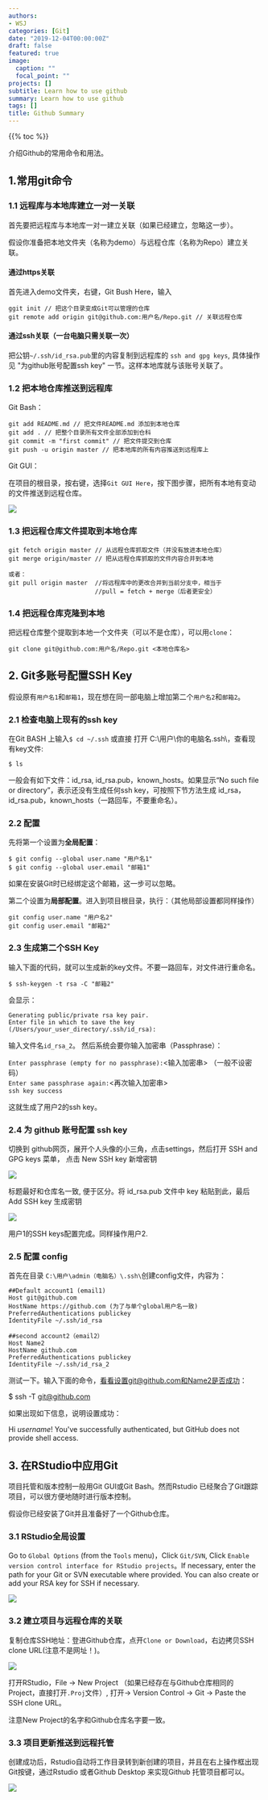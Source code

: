 ```yaml
---
authors:
- WSJ
categories: [Git]
date: "2019-12-04T00:00:00Z"
draft: false
featured: true
image:
  caption: ""
  focal_point: ""
projects: []
subtitle: Learn how to use github
summary: Learn how to use github
tags: []
title: Github Summary
---
```



{{% toc %}}


介绍Github的常用命令和用法。

## 1.常用git命令

### 1.1 远程库与本地库建立一对一关联

首先要把远程库与本地库一对一建立关联（如果已经建立，忽略这一步）。

假设你准备把本地文件夹（名称为demo）与远程仓库（名称为Repo）建立关联。

#### 通过https关联

首先进入demo文件夹，右键，Git Bush Here，输入

```
ggit init // 把这个目录变成Git可以管理的仓库
git remote add origin git@github.com:用户名/Repo.git // 关联远程仓库
```

#### 通过ssh关联（一台电脑只需关联一次）

把公钥`~/.ssh/id_rsa.pub`里的内容复制到远程库的 `ssh and gpg keys`, 具体操作见 "为github账号配置ssh key" 一节。这样本地库就与该账号关联了。

### 1.2 把本地仓库推送到远程库

Git Bash：

```
git add README.md // 把文件README.md 添加到本地仓库
git add . // 把整个目录所有文件全部添加到仓科 
git commit -m "first commit" // 把文件提交到仓库
git push -u origin master // 把本地库的所有内容推送到远程库上　　
```
Git GUI：

在项目的根目录，按右键，选择`Git GUI Here`，按下图步骤，把所有本地有变动的文件推送到远程仓库。

![](./deploy.png)

### 1.3 把远程仓库文件提取到本地仓库

```
git fetch origin master // 从远程仓库抓取文件（并没有放进本地仓库）
git merge origin/master // 把从远程仓库抓取的文件内容合并到本地

或者：  
git pull origin master  //将远程库中的更改合并到当前分支中，相当于
                        //pull = fetch + merge（后者更安全）
```
### 1.4 把远程仓库克隆到本地


把远程仓库整个提取到本地一个文件夹（可以不是仓库），可以用`clone`：

```
git clone git@github.com:用户名/Repo.git <本地仓库名>
```

## 2. Git多账号配置SSH Key

假设原有`用户名1`和`邮箱1`，现在想在同一部电脑上增加第二个`用户名2`和`邮箱2`。

### 2.1 检查电脑上现有的ssh key

在Git BASH 上输入`$ cd ~/.ssh` 或直接 打开 C:\用户\你的电脑名\.ssh\，查看现有key文件:

`$ ls`

一般会有如下文件：id_rsa, id_rsa.pub，known_hosts。如果显示“No such file or directory”，表示还没有生成任何ssh key，可按照下节方法生成 id_rsa，id_rsa.pub，known_hosts（一路回车，不要重命名）。

### 2.2 配置

先将第一个设置为**全局配置**：
```
$ git config --global user.name "用户名1"
$ git config --global user.email "邮箱1"
```
如果在安装Git时已经绑定这个邮箱，这一步可以忽略。

第二个设置为**局部配置**。进入到项目根目录，执行：（其他局部设置都同样操作）

```
git config user.name "用户名2"
git config user.email "邮箱2"
```
### 2.3 生成第二个SSH Key

输入下面的代码，就可以生成新的key文件。不要一路回车，对文件进行重命名。

```
$ ssh-keygen -t rsa -C "邮箱2"
```

会显示：

```
Generating public/private rsa key pair.
Enter file in which to save the key (/Users/your_user_directory/.ssh/id_rsa):
```

输入文件名`id_rsa_2`。 然后系统会要你输入加密串（Passphrase）：

`Enter passphrase (empty for no passphrase):`<输入加密串> （一般不设密码）  
`Enter same passphrase again:`<再次输入加密串>  
`ssh key success`

这就生成了用户2的ssh key。

### 2.4 为 github 账号配置 ssh key

切换到 github网页，展开个人头像的小三角，点击settings，然后打开 SSH and GPG keys 菜单， 点击 New SSH key 新增密钥

![](./sshkey.png)

标题最好和仓库名一致, 便于区分。将 id_rsa.pub 文件中 key 粘贴到此，最后 Add SSH key 生成密钥

![](./sshadd.png)

用户1的SSH keys配置完成。同样操作用户2.

### 2.5 配置 config

首先在目录 `C:\用户\admin（电脑名）\.ssh\`创建config文件，内容为：

```
##Default account1 (email1)
Host git@github.com
HostName https://github.com (为了与单个global用户名一致)
PreferredAuthentications publickey
IdentityFile ~/.ssh/id_rsa
     
##second account2（email2）
Host Name2
HostName github.com
PreferredAuthentications publickey
IdentityFile ~/.ssh/id_rsa_2
```

测试一下。输入下面的命令，看看设置git@github.com和Name2是否成功：

$ ssh -T git@github.com

如果出现如下信息，说明设置成功：

Hi <em>username</em>! You've successfully authenticated, but GitHub does not provide shell access.

## 3. 在RStudio中应用Git

项目托管和版本控制一般用Git GUI或Git Bash。然而Rstudio 已经聚合了Git跟踪项目，可以很方便地随时进行版本控制。

假设你已经安装了Git并且准备好了一个Github仓库。

### 3.1 RStudio全局设置

Go to `Global Options` (from the `Tools` menu)，Click `Git/SVN`, Click `Enable version control interface for RStudio projects`。If necessary, enter the path for your Git or SVN executable where provided. You can also create or add your RSA key for SSH if necessary.

![](./RstudioGit1.png)

### 3.2 建立项目与远程仓库的关联  

复制仓库SSH地址：登进Github仓库，点开`Clone or Download`，右边拷贝SSH clone URL(注意不是网址！)。

![](./gitclone.png)

打开RStudio，File -> New Project （如果已经存在与Github仓库相同的Project，直接打开`.Proj`文件）,
打开-> Version Control -> Git -> Paste the SSH clone URL。

注意New Project的名字和Github仓库名字要一致。

### 3.3 项目更新推送到远程托管

创建成功后，Rstudio自动将工作目录转到新创建的项目，并且在右上操作框出现Git按键，通过Rstudio 或者Github Desktop 来实现Github 托管项目都可以。

![](./RstudioGit.png)

